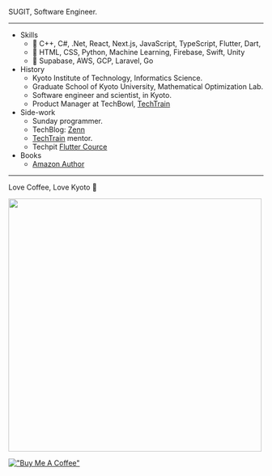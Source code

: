 SUGIT, Software Engineer.

---

- Skills
  - 🥇 C++, C#, .Net, React, Next.js, JavaScript, TypeScript, Flutter, Dart,
  - 🥈 HTML, CSS, Python, Machine Learning, Firebase, Swift, Unity
  - 🥉 Supabase, AWS, GCP, Laravel, Go
- History
  - Kyoto Institute of Technology, Informatics Science.
  - Graduate School of Kyoto University, Mathematical Optimization Lab.
  - Software engineer and scientist, in Kyoto.
  - Product Manager at TechBowl, [TechTrain](https://techtrain.dev)
- Side-work
  - Sunday programmer.
  - TechBlog: [Zenn](https://zenn.dev/sugitlab) 
  - [TechTrain](https://techtrain.dev/mentors/116) mentor.
  - Techpit [Flutter Cource](https://www.techpit.jp/courses/238)
- Books
  - [Amazon Author](https://www.amazon.co.jp/%E6%9D%89%E6%9C%AC-%E7%9C%9F%E4%BA%8C/e/B0BVLDNSQF/ref=dp_byline_cont_book_7)

---

Love Coffee, Love Kyoto 🥤

<img width="500px" src="https://user-images.githubusercontent.com/26006414/96456040-ef87ab80-1258-11eb-90f4-73320c9693ec.JPG" />

[!["Buy Me A Coffee"](https://www.buymeacoffee.com/assets/img/custom_images/orange_img.png)](https://www.buymeacoffee.com/sugitlab)
